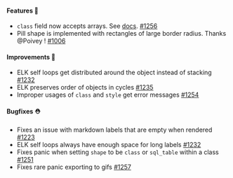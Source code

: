#### Features 🚀

- `class` field now accepts arrays. See [docs](TODO). [#1256](https://github.com/terrastruct/d2/pull/1256)
- Pill shape is implemented with rectangles of large border radius. Thanks @Poivey ! [#1006](https://github.com/terrastruct/d2/pull/1006)

#### Improvements 🧹

- ELK self loops get distributed around the object instead of stacking [#1232](https://github.com/terrastruct/d2/pull/1232)
- ELK preserves order of objects in cycles [#1235](https://github.com/terrastruct/d2/pull/1235)
- Improper usages of `class` and `style` get error messages [#1254](https://github.com/terrastruct/d2/pull/1254)

#### Bugfixes ⛑️

- Fixes an issue with markdown labels that are empty when rendered [#1223](https://github.com/terrastruct/d2/issues/1223)
- ELK self loops always have enough space for long labels [#1232](https://github.com/terrastruct/d2/pull/1232)
- Fixes panic when setting `shape` to be `class` or `sql_table` within a class [#1251](https://github.com/terrastruct/d2/pull/1251)
- Fixes rare panic exporting to gifs [#1257](https://github.com/terrastruct/d2/pull/1257)
